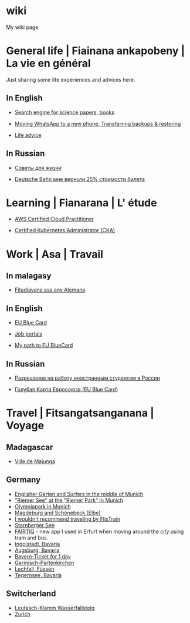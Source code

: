 # wiki
My wiki page


# General life | Fiainana ankapobeny | La vie en général

Just sharing some life experiences and advices here.


## In English

- [Search engine for science papers, books](https://github.com/alfredorefana/wiki/blob/main/general/search-engine-sites-for-books-and-science-papers.md)

- [Moving WhatsApp to a new phone: Transferring backups & restoring](https://github.com/alfredorefana/wiki/blob/main/general/search-engine-sites-for-books-and-science-papers.md)

- [Life advice](https://github.com/alfredorefana/wiki/blob/main/general/Life-advices.md)


## In Russian

- [Советы для жизни](https://github.com/alfredorefana/wiki/blob/main/general/Life-advices.md)

- [Deutsche Bahn мне вернули 25% стоимости билета](https://github.com/alfredorefana/wiki/blob/main/general/deutsche-bahn-passenger-rights.md)



# Learning | Fianarana | L' étude

- [AWS Certified Cloud Practitioner](https://github.com/alfredorefana/wiki/blob/main/learning/aws-cloud-parctitioner.md)

- [Certified Kubernetes Administrator (CKA)](https://github.com/alfredorefana/wiki/blob/main/learning/cka--k8s-certified-admin.md)



# Work | Asa | Travail

## In malagasy 

- [Fitadiavana asa any Alemana](https://github.com/alfredorefana/wiki/blob/main/work/Fitadiavana-asa-any-Alemana.md)


## In English

- [EU Blue Card](https://github.com/alfredorefana/wiki/blob/main/work/EU-Blue-Card.md)

- [Job portals](https://github.com/alfredorefana/wiki/blob/main/work/Job-portals.md)

- [My path to EU BlueCard ](https://github.com/alfredorefana/wiki/blob/main/work/Path-to-EU-BlueCard.md)


## In Russian

- [Разрешение на работу иностранным студентам в России](https://github.com/alfredorefana/wiki/blob/main/work/Work-permit-for-students-in-Russia.md)

- [Голубая Карта Евросоюза (EU Blue Card)](https://github.com/alfredorefana/wiki/blob/main/work/EU-Blue-Card-Russian-Version.md)



# Travel | Fitsangatsanganana | Voyage 

## Madagascar

- [Ville de Majunga](https://t.me/JaolahyMG/249)


## Germany

- [Englisher Garten and Surfers in the middle of Munich](https://t.me/JaolahyMG/92)
- ["Riemer See" at the "Riemer Park" in Munich](https://t.me/JaolahyMG/116)
- [Olympiapark in Munich](https://t.me/JaolahyMG/121)
- [Magdeburg and Schönebeck (Elbe)](https://t.me/JaolahyMG/149)
- [I wouldn't recommend traveling by FlixTrain](https://t.me/JaolahyMG/150)
- [Starnberger See](https://t.me/JaolahyMG/153)
- [FAIRTIQ](https://t.me/JaolahyMG/183) - new app I used in Erfurt when moving around the city using tram and bus.
- [Ingolstadt, Bavaria](https://t.me/JaolahyMG/269)
- [Augsburg, Bavaria](https://t.me/JaolahyMG/278)
- [Bayern-Ticket for 1 day](https://t.me/JaolahyMG/288)
- [Garmisch-Partenkirchen](https://t.me/JaolahyMG/295)
- [Lechfall, Füssen](https://t.me/JaolahyMG/339)
- [Tegernsee, Bavaria](https://t.me/JaolahyMG/334)



## Switcherland

- [Leutasch-Klamm Wasserfallsteig](https://t.me/JaolahyMG/158)
- [Zurich](https://t.me/JaolahyMG/345)